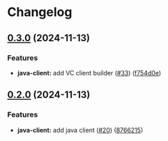 # Changelog

## [0.3.0](https://github.com/carbynestack/thymus/compare/java-client-v0.2.0...java-client-v0.3.0) (2024-11-13)


### Features

* **java-client:** add VC client builder ([#33](https://github.com/carbynestack/thymus/issues/33)) ([f754d0e](https://github.com/carbynestack/thymus/commit/f754d0eb63726c5d03cafad7a0ec0457caf6c703))

## [0.2.0](https://github.com/carbynestack/thymus/compare/java-client-v0.1.0...java-client-v0.2.0) (2024-11-13)


### Features

* **java-client:** add java client ([#20](https://github.com/carbynestack/thymus/issues/20)) ([8766215](https://github.com/carbynestack/thymus/commit/876621560d783072f10178c89e95310ed7ddb530))
